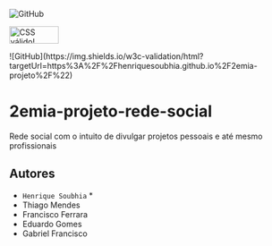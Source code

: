 ![GitHub](https://img.shields.io/github/license/HenriqueSoubhia/2emia-projeto)
<p>
    <a href="https://jigsaw.w3.org/css-validator/check/referer">
        <img style="border:0;width:88px;height:31px"
            src="https://jigsaw.w3.org/css-validator/images/vcss-blue"
             src = "https://img.shields.io/w3c-validation/html?targetUrl=https%3A%2F%2Fhenriquesoubhia.github.io%2F2emia-projeto%2F"
            alt="CSS válido!" />
    </a>
</p>
![GitHub](https://img.shields.io/w3c-validation/html?targetUrl=https%3A%2F%2Fhenriquesoubhia.github.io%2F2emia-projeto%2F%22)

# 2emia-projeto-rede-social
Rede social com o intuito de divulgar projetos pessoais e até mesmo profissionais
## Autores
- `Henrique Soubhia` *
- Thiago Mendes
- Francisco Ferrara
- Eduardo Gomes
- Gabriel Francisco
